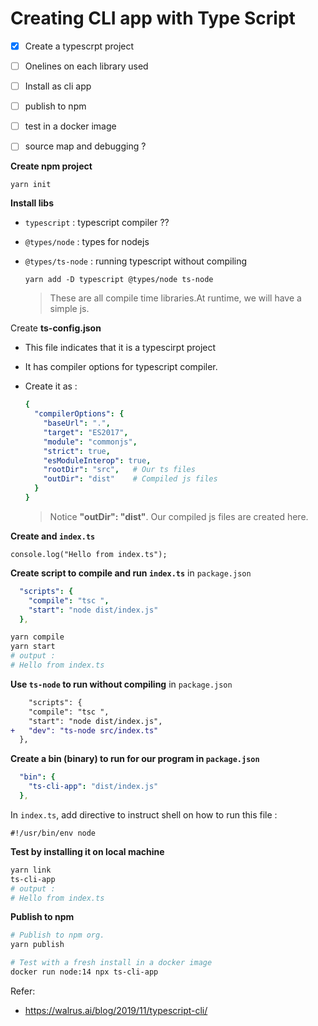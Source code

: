# Creating CLI app with Type Script



- [x] Create a typescrpt project
- [ ] Onelines on  each library used
- [ ] Install as cli app
- [ ] publish to npm
- [ ] test in a docker image
- [ ] source map and debugging ?



**Create npm project** 

```
yarn init
```



**Install libs** 

- `typescript` : typescript compiler ??
- `@types/node` : types for nodejs
- `@types/ts-node` : running typescript without compiling

  ```
  yarn add -D typescript @types/node ts-node
  ```
  
  > These are all compile time libraries.At runtime, we will have a simple js.

  

Create **ts-config.json**

- This file indicates that it is a typescirpt project

- It has compiler options for typescript compiler.

- Create it as : 

  ```yaml
  {
    "compilerOptions": {
      "baseUrl": ".",
      "target": "ES2017",
      "module": "commonjs",
      "strict": true,
      "esModuleInterop": true,
      "rootDir": "src",   # Our ts files
      "outDir": "dist"    # Compiled js files
    }
  }
  ```

  > Notice **"outDir": "dist"**. Our compiled js files are created here.



**Create and `index.ts`**

```
console.log("Hello from index.ts");
```



**Create script to compile and run `index.ts`** in `package.json`

```yaml
  "scripts": {
    "compile": "tsc ",
    "start": "node dist/index.js"
  },
```

```bash
yarn compile
yarn start
# output : 
# Hello from index.ts
```



**Use `ts-node` to run without compiling** in `package.json`

```diff
	"scripts": {
    "compile": "tsc ",
    "start": "node dist/index.js",
+   "dev": "ts-node src/index.ts"
  },
```



**Create a bin (binary) to run for our program in `package.json`**

```yaml
  "bin": {
    "ts-cli-app": "dist/index.js"
  },
```

In `index.ts`, add directive to instruct shell on how to run this file : 

```
#!/usr/bin/env node
```



**Test by installing it on local machine** 

```bash
yarn link
ts-cli-app
# output : 
# Hello from index.ts
```





**Publish to npm** 

```bash
# Publish to npm org.
yarn publish

# Test with a fresh install in a docker image
docker run node:14 npx ts-cli-app 
```



Refer: 

- https://walrus.ai/blog/2019/11/typescript-cli/